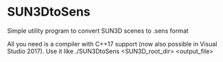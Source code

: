 # SUN3DtoSens
Simple utility program to convert SUN3D scenes to .sens format

All you need is a compiler with C++17 support (now also possible in Visual Studio 2017).
Use it like ./SUN3DtoSens <SUN3D_root_dir> <output_file>
